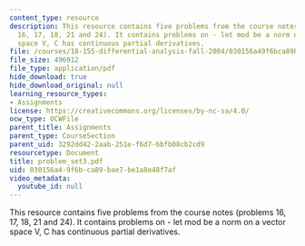 ```yaml
---
content_type: resource
description: This resource contains five problems from the course notes (problems
  16, 17, 18, 21 and 24). It contains problems on - let mod be a norm on a vector
  space V, C has continuous partial derivatives.
file: /courses/18-155-differential-analysis-fall-2004/030156a49f6bca89bae7be1a8e48f7af_problem_set3.pdf
file_size: 496912
file_type: application/pdf
hide_download: true
hide_download_original: null
learning_resource_types:
- Assignments
license: https://creativecommons.org/licenses/by-nc-sa/4.0/
ocw_type: OCWFile
parent_title: Assignments
parent_type: CourseSection
parent_uid: 3292dd42-2aab-251e-f6d7-6bfb08cb2cd9
resourcetype: Document
title: problem_set3.pdf
uid: 030156a4-9f6b-ca89-bae7-be1a8e48f7af
video_metadata:
  youtube_id: null
---
```

This resource contains five problems from the course notes (problems 16, 17, 18, 21 and 24). It contains problems on - let mod be a norm on a vector space V, C has continuous partial derivatives.